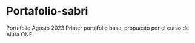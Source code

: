 # Portafolio-sabri
Portafolio Agosto 2023
Primer portafolio base, propuesto por el curso de Alura ONE
